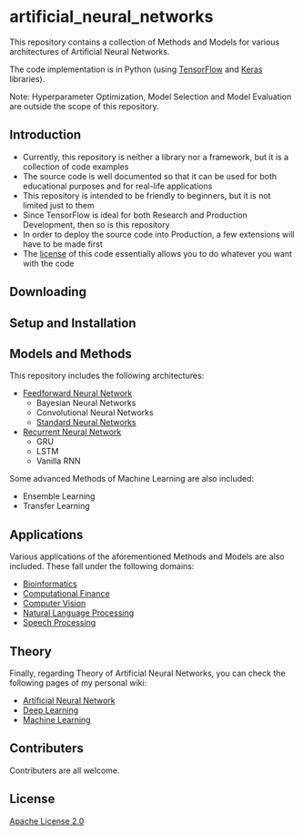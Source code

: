 # artificial_neural_networks
This repository contains a collection of Methods and Models for various architectures of Artificial Neural Networks.

The code implementation is in Python (using [TensorFlow]() and [Keras]() libraries).

Note: Hyperparameter Optimization, Model Selection and Model Evaluation are outside the scope of this repository.

## Introduction

* Currently, this repository is neither a library nor a framework, but it is a collection of code examples
* The source code is well documented so that it can be used for both educational purposes and for real-life applications
* This repository is intended to be friendly to beginners, but it is not limited just to them
* Since TensorFlow is ideal for both Research and Production Development, then so is this repository
* In order to deploy the source code into Production, a few extensions will have to be made first
* The [license](LICENSE) of this code essentially allows you to do whatever you want with the code

## Downloading


## Setup and Installation


## Models and Methods 
This repository includes the following architectures:

- [Feedforward Neural Network](code/architectures/feedforward_neural_networks)
  - Bayesian Neural Networks
  - Convolutional Neural Networks
  - [Standard Neural Networks](code/architectures/feedforward_neural_networks/standard_neural_networks)
- [Recurrent Neural Network](code/architectures/recurrent_neural_networks)
  - GRU
  - LSTM
  - Vanilla RNN

Some advanced Methods of Machine Learning are also included:

- Ensemble Learning
- Transfer Learning

## Applications
Various applications of the aforementioned Methods and Models are also included. These fall under the following domains:

- [Bioinformatics](code/applications/bioinformatics)
- [Computational Finance](code/applications/computational_finance)
- [Computer Vision](code/applications/computer_vision)
- [Natural Language Processing](code/applications/natural_language_processing)
- [Speech Processing](code/applications/speech_processing)

## Theory
Finally, regarding Theory of Artificial Neural Networks, you can check the following pages of my personal wiki:

- [Artificial Neural Network](https://wiki.kourouklides.com/wiki/Artificial_Neural_Network)
- [Deep Learning](https://wiki.kourouklides.com/wiki/Deep_Learning)
- [Machine Learning](https://wiki.kourouklides.com/wiki/Machine_Learning)

## Contributers

Contributers are all welcome.

## License

[Apache License 2.0](LICENSE)

